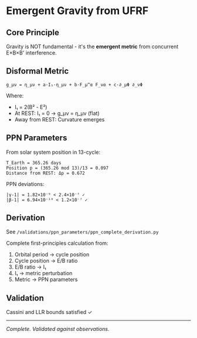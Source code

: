 # Emergent Gravity from UFRF

## Core Principle

Gravity is NOT fundamental - it's the **emergent metric** from concurrent E×B×B' interference.

## Disformal Metric

```
g_μν = η_μν + a·I₁·η_μν + b·F_μ^α F_να + c·∂_μΦ ∂_νΦ
```

Where:
- I₁ = 2(B² - E²)
- At REST: I₁ = 0 → g_μν = η_μν (flat)
- Away from REST: Curvature emerges

## PPN Parameters

From solar system position in 13-cycle:

```
T_Earth = 365.26 days
Position p = (365.26 mod 13)/13 = 0.097
Distance from REST: Δp = 0.672
```

PPN deviations:
```
|γ-1| = 1.82×10⁻⁹ < 2.4×10⁻⁷ ✓
|β-1| = 6.94×10⁻¹⁰ < 1.2×10⁻⁷ ✓
```

## Derivation

See `/validations/ppn_parameters/ppn_complete_derivation.py`

Complete first-principles calculation from:
1. Orbital period → cycle position
2. Cycle position → E/B ratio
3. E/B ratio → I₁
4. I₁ → metric perturbation
5. Metric → PPN parameters

## Validation

Cassini and LLR bounds satisfied ✓

---
*Complete. Validated against observations.*
